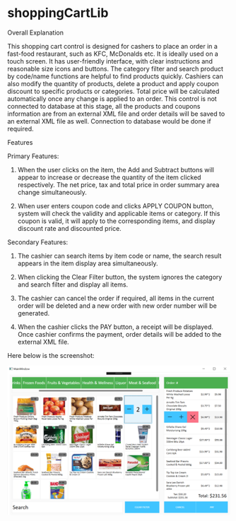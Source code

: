 # shoppingCartLib 

Overall Explanation

This shopping cart control is designed for cashers to place an order in a fast-food restaurant, such as KFC, McDonalds etc. It is ideally used on a touch screen. It has user-friendly interface, with clear instructions and reasonable size icons and buttons. The category filter and search product by code/name functions are helpful to find products quickly. Cashiers can also modify the quantity of products, delete a product and apply coupon discount to specific products or categories. Total price will be calculated automatically once any change is applied to an order. This control is not connected to database at this stage, all the products and coupons information are from an external XML file and order details will be saved to an external XML file as well. Connection to database would be done if required.

Features

Primary Features:
         
1.	When the user clicks on the item, the Add and Subtract buttons will appear to increase or decrease the quantity of the item clicked respectively. The net price, tax and total price in order summary area change simultaneously.

2.	When user enters coupon code and clicks APPLY COUPON button, system will check the validity and applicable items or category. If this coupon is valid, it will apply to the corresponding items, and display discount rate and discounted price.

Secondary Features:

1.	The cashier can search items by item code or name, the search result appears in the item display area simultaneously. 

2.	When clicking the Clear Filter button, the system ignores the category and search filter and display all items.

3.	The cashier can cancel the order if required, all items in the current order will be deleted and a new order with new order number will be generated.

4.	When the cashier clicks the PAY button, a receipt will be displayed. Once cashier confirms the payment, order details will be added to the external XML file.



Here below is the screenshot: 

![alt tag](https://github.com/TaoL102/shoppingCartLib/blob/master/Test/screenshot.png)
